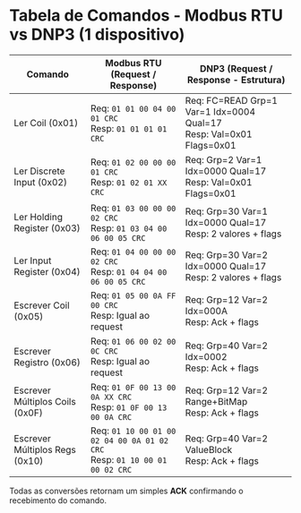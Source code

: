 # Tabela de Comandos - Modbus RTU vs DNP3 (1 dispositivo)

| Comando                        | Modbus RTU (Request / Response)                               | DNP3 (Request / Response - Estrutura)                            |
|-------------------------------|----------------------------------------------------------------|------------------------------------------------------------------|
| Ler Coil (0x01)               | Req: `01 01 00 04 00 01 CRC`<br>Resp: `01 01 01 01 CRC`         | Req: FC=READ Grp=1 Var=1 Idx=0004 Qual=17<br>Resp: Val=0x01 Flags=0x01 |
| Ler Discrete Input (0x02)     | Req: `01 02 00 00 00 01 CRC`<br>Resp: `01 02 01 XX CRC`         | Req: Grp=2 Var=1 Idx=0000 Qual=17<br>Resp: Val=0x01 Flags=0x01   |
| Ler Holding Register (0x03)   | Req: `01 03 00 00 00 02 CRC`<br>Resp: `01 03 04 00 06 00 05 CRC`| Req: Grp=30 Var=1 Idx=0000 Qual=17<br>Resp: 2 valores + flags    |
| Ler Input Register (0x04)     | Req: `01 04 00 00 00 02 CRC`<br>Resp: `01 04 04 00 06 00 05 CRC`| Req: Grp=30 Var=2 Idx=0000 Qual=17<br>Resp: 2 valores + flags    |
| Escrever Coil (0x05)          | Req: `01 05 00 0A FF 00 CRC`<br>Resp: Igual ao request         | Req: Grp=12 Var=2 Idx=000A<br>Resp: Ack + flags                  |
| Escrever Registro (0x06)      | Req: `01 06 00 02 00 0C CRC`<br>Resp: Igual ao request         | Req: Grp=40 Var=2 Idx=0002<br>Resp: Ack + flags                  |
| Escrever Múltiplos Coils (0x0F)| Req: `01 0F 00 13 00 0A XX CRC`<br>Resp: `01 0F 00 13 00 0A CRC`| Req: Grp=12 Var=2 Range+BitMap<br>Resp: Ack + flags              |
| Escrever Múltiplos Regs (0x10)| Req: `01 10 00 01 00 02 04 00 0A 01 02 CRC`<br>Resp: `01 10 00 01 00 02 CRC` | Req: Grp=40 Var=2 ValueBlock<br>Resp: Ack + flags        |

Todas as conversões retornam um simples **ACK** confirmando o recebimento do comando.
